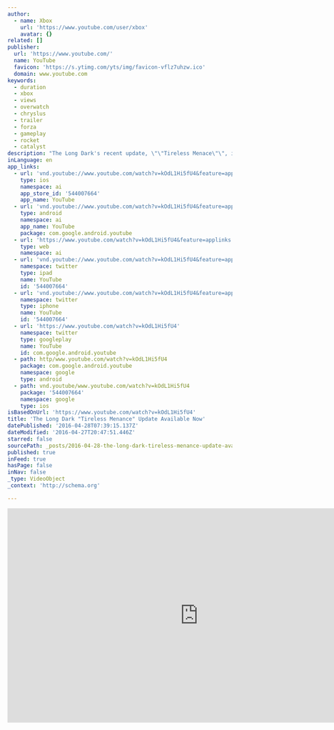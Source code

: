 ```yaml
---
author:
  - name: Xbox
    url: 'https://www.youtube.com/user/xbox'
    avatar: {}
related: []
publisher:
  url: 'https://www.youtube.com/'
  name: YouTube
  favicon: 'https://s.ytimg.com/yts/img/favicon-vflz7uhzw.ico'
  domain: www.youtube.com
keywords:
  - duration
  - xbox
  - views
  - overwatch
  - chryslus
  - trailer
  - forza
  - gameplay
  - rocket
  - catalyst
description: "The Long Dark's recent update, \"\"Tireless Menace\"\", includes new Challenge Modes, an improved Radial Menu, Rest System overhaul and more! Footage captured on a PC."
inLanguage: en
app_links:
  - url: 'vnd.youtube://www.youtube.com/watch?v=kOdL1Hi5fU4&feature=applinks'
    type: ios
    namespace: ai
    app_store_id: '544007664'
    app_name: YouTube
  - url: 'vnd.youtube://www.youtube.com/watch?v=kOdL1Hi5fU4&feature=applinks'
    type: android
    namespace: ai
    app_name: YouTube
    package: com.google.android.youtube
  - url: 'https://www.youtube.com/watch?v=kOdL1Hi5fU4&feature=applinks'
    type: web
    namespace: ai
  - url: 'vnd.youtube://www.youtube.com/watch?v=kOdL1Hi5fU4&feature=applinks'
    namespace: twitter
    type: ipad
    name: YouTube
    id: '544007664'
  - url: 'vnd.youtube://www.youtube.com/watch?v=kOdL1Hi5fU4&feature=applinks'
    namespace: twitter
    type: iphone
    name: YouTube
    id: '544007664'
  - url: 'https://www.youtube.com/watch?v=kOdL1Hi5fU4'
    namespace: twitter
    type: googleplay
    name: YouTube
    id: com.google.android.youtube
  - path: http/www.youtube.com/watch?v=kOdL1Hi5fU4
    package: com.google.android.youtube
    namespace: google
    type: android
  - path: vnd.youtube/www.youtube.com/watch?v=kOdL1Hi5fU4
    package: '544007664'
    namespace: google
    type: ios
isBasedOnUrl: 'https://www.youtube.com/watch?v=kOdL1Hi5fU4'
title: 'The Long Dark "Tireless Menance" Update Available Now'
datePublished: '2016-04-28T07:39:15.137Z'
dateModified: '2016-04-27T20:47:51.446Z'
starred: false
sourcePath: _posts/2016-04-28-the-long-dark-tireless-menance-update-available-now.md
published: true
inFeed: true
hasPage: false
inNav: false
_type: VideoObject
_context: 'http://schema.org'

---
```

<iframe src="https://cdn.embedly.com/widgets/media.html?src=https%3A%2F%2Fwww.youtube.com%2Fembed%2FkOdL1Hi5fU4%3Ffeature%3Doembed&amp;url=https%3A%2F%2Fwww.youtube.com%2Fwatch%3Fv%3DkOdL1Hi5fU4&amp;image=https%3A%2F%2Fi.ytimg.com%2Fvi%2FkOdL1Hi5fU4%2Fhqdefault.jpg&amp;key=b7d04c9b404c499eba89ee7072e1c4f7&amp;type=text%2Fhtml&amp;schema=youtube" width="854" height="480" scrolling="no" frameborder="0" allowfullscreen="" style=""></iframe>